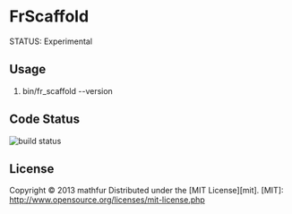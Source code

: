 FrScaffold
==================
STATUS: Experimental

Usage
-----
 1. bin/fr_scaffold --version

Code Status
------------------
![build status](https://travis-ci.org/mathfur/fr_scaffold.png)

License
-------
Copyright &copy; 2013 mathfur
Distributed under the [MIT License][mit].
[MIT]: http://www.opensource.org/licenses/mit-license.php
